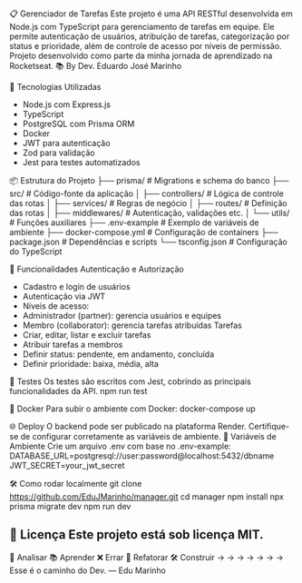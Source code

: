 📋 Gerenciador de Tarefas
Este projeto é uma API RESTful desenvolvida em Node.js com TypeScript para gerenciamento de tarefas em equipe. 
Ele permite autenticação de usuários, atribuição de tarefas, categorização por status e prioridade, além de controle de acesso por níveis de permissão.
Projeto desenvolvido como parte da minha jornada de aprendizado na Rocketseat.
📚 By Dev. Eduardo José Marinho


🚀 Tecnologias Utilizadas
- Node.js com Express.js
- TypeScript
- PostgreSQL com Prisma ORM
- Docker
- JWT para autenticação
- Zod para validação
- Jest para testes automatizados

📦 Estrutura do Projeto
├── prisma/              # Migrations e schema do banco
├── src/                 # Código-fonte da aplicação
│   ├── controllers/     # Lógica de controle das rotas
│   ├── services/        # Regras de negócio
│   ├── routes/          # Definição das rotas
│   ├── middlewares/     # Autenticação, validações etc.
│   └── utils/           # Funções auxiliares
├── .env-example         # Exemplo de variáveis de ambiente
├── docker-compose.yml   # Configuração de containers
├── package.json         # Dependências e scripts
└── tsconfig.json        # Configuração do TypeScript



🔐 Funcionalidades
Autenticação e Autorização
- Cadastro e login de usuários
- Autenticação via JWT
- Níveis de acesso:
- Administrador (partner): gerencia usuários e equipes
- Membro (collaborator): gerencia tarefas atribuídas
Tarefas
- Criar, editar, listar e excluir tarefas
- Atribuir tarefas a membros
- Definir status: pendente, em andamento, concluída
- Definir prioridade: baixa, média, alta

🧪 Testes
Os testes são escritos com Jest, cobrindo as principais funcionalidades da API.
npm run test



🐳 Docker
Para subir o ambiente com Docker:
docker-compose up



🌐 Deploy
O backend pode ser publicado na plataforma Render.
Certifique-se de configurar corretamente as variáveis de ambiente.
📄 Variáveis de Ambiente
Crie um arquivo .env com base no .env-example:
DATABASE_URL=postgresql://user:password@localhost:5432/dbname
JWT_SECRET=your_jwt_secret



🛠️ Como rodar localmente
git clone https://github.com/EduJMarinho/manager.git
cd manager
npm install
npx prisma migrate dev
npm run dev



📄 Licença
Este projeto está sob licença MIT.
---
🧠
Analisar 📚 Aprender ❌ Errar
🔁 Refatorar 🛠️ Construir
→ → → → → → →
Esse é o caminho do Dev. — Edu Marinho



